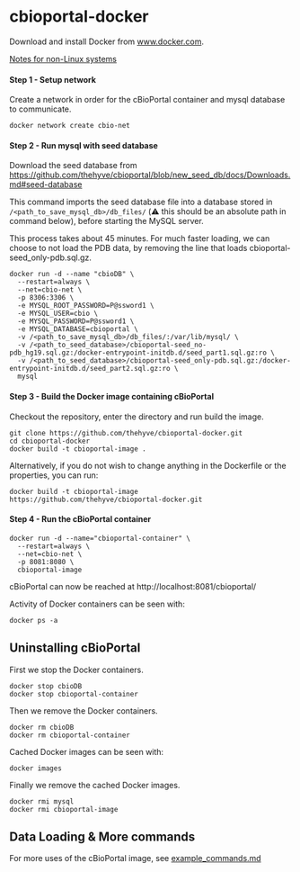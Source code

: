 # cbioportal-docker

Download and install Docker from www.docker.com.

[Notes for non-Linux systems](notes-for-non-linux.md)


#### Step 1 - Setup network
Create a network in order for the cBioPortal container and mysql database to communicate.
```
docker network create cbio-net
```

#### Step 2 - Run mysql with seed database
Download the seed database from https://github.com/thehyve/cbioportal/blob/new_seed_db/docs/Downloads.md#seed-database

This command imports the seed database file into a database stored in
`/<path_to_save_mysql_db>/db_files/` (:warning: this should be an absolute path in command below), before starting the MySQL server. 

This process takes about 45 minutes. For much faster loading, we can choose to not load the PDB data, by removing the line that loads cbioportal-seed_only-pdb.sql.gz.

```
docker run -d --name "cbioDB" \
  --restart=always \
  --net=cbio-net \
  -p 8306:3306 \
  -e MYSQL_ROOT_PASSWORD=P@ssword1 \
  -e MYSQL_USER=cbio \
  -e MYSQL_PASSWORD=P@ssword1 \
  -e MYSQL_DATABASE=cbioportal \
  -v /<path_to_save_mysql_db>/db_files/:/var/lib/mysql/ \
  -v /<path_to_seed_database>/cbioportal-seed_no-pdb_hg19.sql.gz:/docker-entrypoint-initdb.d/seed_part1.sql.gz:ro \
  -v /<path_to_seed_database>/cbioportal-seed_only-pdb.sql.gz:/docker-entrypoint-initdb.d/seed_part2.sql.gz:ro \
  mysql
```

#### Step 3 - Build the Docker image containing cBioPortal
Checkout the repository, enter the directory and run build the image.

```
git clone https://github.com/thehyve/cbioportal-docker.git
cd cbioportal-docker
docker build -t cbioportal-image .
```

Alternatively, if you do not wish to change anything in the Dockerfile or the properties, you can run:

```
docker build -t cbioportal-image https://github.com/thehyve/cbioportal-docker.git
```

#### Step 4 - Run the cBioPortal container
```
docker run -d --name="cbioportal-container" \
  --restart=always \
  --net=cbio-net \
  -p 8081:8080 \
  cbioportal-image
```

cBioPortal can now be reached at http://localhost:8081/cbioportal/

Activity of Docker containers can be seen with:
```
docker ps -a
```

## Uninstalling cBioPortal
First we stop the Docker containers.
```
docker stop cbioDB
docker stop cbioportal-container
```

Then we remove the Docker containers.
```
docker rm cbioDB
docker rm cbioportal-container
```

Cached Docker images can be seen with:
```
docker images
```

Finally we remove the cached Docker images.
```
docker rmi mysql
docker rmi cbioportal-image
```

## Data Loading & More commands

For more uses of the cBioPortal image, see [example_commands.md](example_commands.md)
